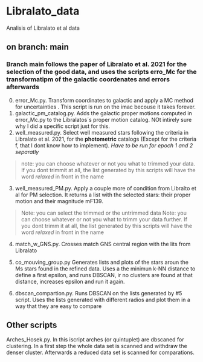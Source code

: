 # Libralato_data
Analisis of Libralato et al data
## on branch: main
### Branch main follows the paper of Libralato et al. 2021 for the selection of the good data, and uses the scripts erro_Mc for the transformatipm of the galactic coordenates and errors afterwards
0. error_Mc.py. Transform coordinates to galactic and apply a MC method for uncertainties . This script is run on the imac becouse it takes forever. 
1. galactic_pm_catalog.py. Adds the galactic proper motions computed in error_Mc.py to the Libralatos´s proper motion catalog. NOt intirely sure why I did a specific script just for this.
2. well_measured.py. Select well measured stars following the criteria in Libralato et al. 2021, for the **photometric** catalogs (Except for the criteria f, that I dont know how to implement). *Have to be run for epoch 1 and 2 separatly*
> note: you can choose whatever or not you what to trimmed your data. If you dont trimmit at all, the list generated by this scripts will have the word *relaxed* in front in the name
3. well_measured_PM.py. Apply a couple more of condition from Libralto et al for PM selection. It returns a list with the selected stars: their proper motion and their magnitude mF139.
> Note: you can select the trimmed or the untrimmed data
> Note: you can choose whatever or not you what to trimm your data further. If you dont trimm it at all, the list generated by this scripts will have the word *relaxed* in front in the name
4. match_w_GNS.py. Crosses match GNS central region with the lits from Libralato


5. co_mouving_group.py Generates lists and plots of the stars aroun the Ms stars found in the refined data. Uses a the minimun k-NN distance to define a first epsilon, and runs DBSCAN, ir no clusters are found at that distance, increases epsilon and run it again.
6. dbscan_compartion.py. Runs DBSCAN on the lists generated by #5 script. Uses the lists generated with different radios and plot them in a way that they are easy to compare


## Other scripts

Arches_Hosek.py. In this iscript arches (or quintuplet) are dbscaned for clustering. 
In a first step the whole data set is scanned and withdraw the denser cluster.
Afterwards a reduced data set is scanned for comparations. 
